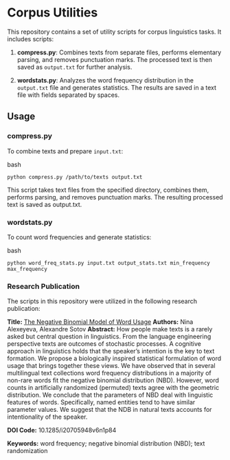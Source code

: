 # Corpus Utilities

This repository contains a set of utility scripts for corpus linguistics tasks. It includes scripts:

1. **compress.py**: Combines texts from separate files, performs elementary parsing, and removes punctuation marks. The processed text is then saved as `output.txt` for further analysis.

2. **wordstats.py**: Analyzes the word frequency distribution in the `output.txt` file and generates statistics. The results are saved in a text file with fields separated by spaces.

## Usage

### compress.py

To combine texts and prepare `input.txt`:

bash
```
python compress.py /path/to/texts output.txt
```

This script takes text files from the specified directory, combines them, performs parsing, and removes punctuation marks. The resulting processed text is saved as output.txt.

### wordstats.py

To count word frequencies and generate statistics:

bash
```
python word_freq_stats.py input.txt output_stats.txt min_frequency max_frequency
```

### Research Publication

The scripts in this repository were utilized in the following research publication:

**Title:** [The Negative Binomial Model of Word Usage](http://siba-ese.unisalento.it/index.php/ejasa/article/view/12119)
**Authors:** Nina Alexeyeva, Alexandre Sotov
**Abstract:** How people make texts is a rarely asked but central question in linguistics. From the language engineering perspective texts are outcomes of stochastic processes. A cognitive approach in linguistics holds that the speaker’s intention is the key to text formation. We propose a biologically inspired statistical formulation of word usage that brings together these views. We have observed that in several multilingual text collections word frequency distributions in a majority of non-rare words fit the negative binomial distribution (NBD). However, word counts in artificially randomized (permuted) texts agree with the geometric distribution. We conclude that the parameters of NBD deal with linguistic features of words. Specifically, named entities tend to have similar parameter values. We suggest that the NDB in natural texts accounts for intentionality of the speaker.

**DOI Code:** 10.1285/i20705948v6n1p84

**Keywords:** word frequency; negative binomial distribution (NBD); text randomization

